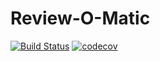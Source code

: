 # Review-O-Matic

[![Build Status](https://travis-ci.org/casefoundation/review-o-matic.svg?branch=master)](https://travis-ci.org/casefoundation/review-o-matic)
[![codecov](https://codecov.io/gh/casefoundation/review-o-matic/branch/master/graph/badge.svg)](https://codecov.io/gh/casefoundation/review-o-matic)
